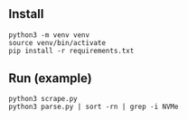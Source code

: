 #

## Install
```
python3 -m venv venv
source venv/bin/activate
pip install -r requirements.txt
```

## Run (example)
```
python3 scrape.py
python3 parse.py | sort -rn | grep -i NVMe
```
